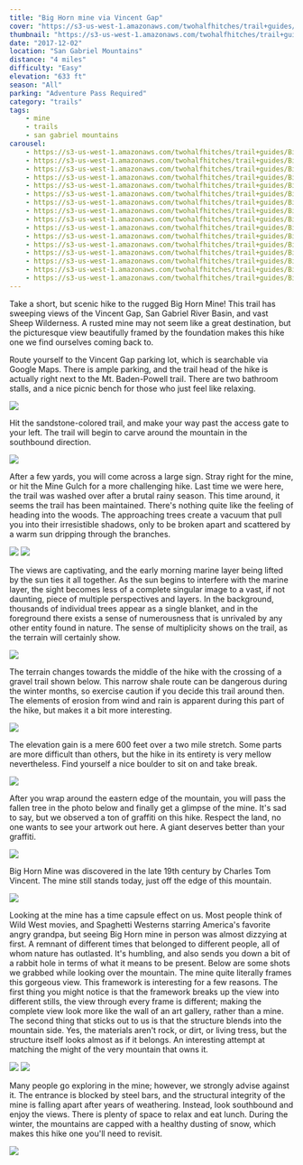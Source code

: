 ```yaml
---
title: "Big Horn mine via Vincent Gap"
cover: "https://s3-us-west-1.amazonaws.com/twohalfhitches/trail+guides/Big+Horn+Mine/_J8A4561.jpg"
thumbnail: "https://s3-us-west-1.amazonaws.com/twohalfhitches/trail+guides/Big+Horn+Mine/_J8A4561-thumbnail.jpg"
date: "2017-12-02"
location: "San Gabriel Mountains"
distance: "4 miles"
difficulty: "Easy"
elevation: "633 ft"
season: "All"
parking: "Adventure Pass Required"
category: "trails"
tags:
    - mine
    - trails
    - san gabriel mountains
carousel:
    - https://s3-us-west-1.amazonaws.com/twohalfhitches/trail+guides/Big+Horn+Mine/_J8A4453.jpg
    - https://s3-us-west-1.amazonaws.com/twohalfhitches/trail+guides/Big+Horn+Mine/_J8A4458.jpg
    - https://s3-us-west-1.amazonaws.com/twohalfhitches/trail+guides/Big+Horn+Mine/_J8A4459.jpg
    - https://s3-us-west-1.amazonaws.com/twohalfhitches/trail+guides/Big+Horn+Mine/_J8A4465.jpg
    - https://s3-us-west-1.amazonaws.com/twohalfhitches/trail+guides/Big+Horn+Mine/_J8A4466.jpg
    - https://s3-us-west-1.amazonaws.com/twohalfhitches/trail+guides/Big+Horn+Mine/_J8A4480.jpg
    - https://s3-us-west-1.amazonaws.com/twohalfhitches/trail+guides/Big+Horn+Mine/_J8A4484.jpg
    - https://s3-us-west-1.amazonaws.com/twohalfhitches/trail+guides/Big+Horn+Mine/_J8A4489.jpg
    - https://s3-us-west-1.amazonaws.com/twohalfhitches/trail+guides/Big+Horn+Mine/_J8A4491.jpg
    - https://s3-us-west-1.amazonaws.com/twohalfhitches/trail+guides/Big+Horn+Mine/_J8A4492.jpg
    - https://s3-us-west-1.amazonaws.com/twohalfhitches/trail+guides/Big+Horn+Mine/_J8A4493.jpg
    - https://s3-us-west-1.amazonaws.com/twohalfhitches/trail+guides/Big+Horn+Mine/_J8A4495.jpg
    - https://s3-us-west-1.amazonaws.com/twohalfhitches/trail+guides/Big+Horn+Mine/_J8A4521.jpg
    - https://s3-us-west-1.amazonaws.com/twohalfhitches/trail+guides/Big+Horn+Mine/_J8A4535.jpg
    - https://s3-us-west-1.amazonaws.com/twohalfhitches/trail+guides/Big+Horn+Mine/_J8A4545.jpg
    - https://s3-us-west-1.amazonaws.com/twohalfhitches/trail+guides/Big+Horn+Mine/_J8A4566.jpg
---
```


Take a short, but scenic hike to the rugged Big Horn Mine! This trail has sweeping views of the Vincent Gap, San Gabriel River Basin, and vast Sheep Wilderness. A rusted mine may not seem like a great destination, but the picturesque view beautifully framed by the foundation makes this hike one we find ourselves coming back to.

Route yourself to the Vincent Gap parking lot, which is searchable via Google Maps. There is ample parking, and the trail head of the hike is actually right next to the Mt. Baden-Powell trail. There are two bathroom stalls, and a nice picnic bench for those who just feel like relaxing.

![](https://s3-us-west-1.amazonaws.com/twohalfhitches/trail+guides/Big+Horn+Mine/_J8A4583.jpg)

Hit the sandstone-colored trail, and make your way past the access gate to your left. The trail will begin to carve around the mountain in the southbound direction.

![](https://s3-us-west-1.amazonaws.com/twohalfhitches/trail+guides/Big+Horn+Mine/_J8A4450.jpg)

After a few yards, you will come across a large sign. Stray right for the mine, or hit the Mine Gulch for a more challenging hike. Last time we were here, the trail was washed over after a brutal rainy season. This time around, it seems the trail has been maintained. There's nothing quite like the feeling of heading into the woods. The approaching trees create a vacuum that pull you into their irresistible shadows, only to be broken apart and scattered by a warm sun dripping through the branches.

![](https://s3-us-west-1.amazonaws.com/twohalfhitches/trail+guides/Big+Horn+Mine/_J8A4456.jpg)
![](https://s3-us-west-1.amazonaws.com/twohalfhitches/trail+guides/Big+Horn+Mine/_J8A4471.jpg)

The views are captivating, and the early morning marine layer being lifted by the sun ties it all together. As the sun begins to interfere with the marine layer, the sight becomes less of a complete singular image to a vast, if not daunting, piece of multiple perspectives and layers. In the background, thousands of individual trees appear as a single blanket, and in the foreground there exists a sense of numerousness that is unrivaled by any other entity found in nature. The sense of multiplicity shows on the trail, as the terrain will certainly show.

![](https://s3-us-west-1.amazonaws.com/twohalfhitches/trail+guides/Big+Horn+Mine/_J8A4475.jpg)

The terrain changes towards the middle of the hike with the crossing of a gravel trail shown below. This narrow shale route can be dangerous during the winter months, so exercise caution if you decide this trail around then. The elements of erosion from wind and rain is apparent during this part of the hike, but makes it a bit more interesting.

![](https://s3-us-west-1.amazonaws.com/twohalfhitches/trail+guides/Big+Horn+Mine/_J8A4486.jpg)

The elevation gain is a mere 600 feet over a two mile stretch. Some parts are more difficult than others, but the hike in its entirety is very mellow nevertheless. Find yourself a nice boulder to sit on and take break.

![](https://s3-us-west-1.amazonaws.com/twohalfhitches/trail+guides/Big+Horn+Mine/_J8A4509.jpg)

After you wrap around the eastern edge of the mountain, you will pass the fallen tree in the photo below and finally get a glimpse of the mine. It's sad to say, but we observed a ton of graffiti on this hike. Respect the land, no one wants to see your artwork out here. A giant deserves better than your graffiti.

![](https://s3-us-west-1.amazonaws.com/twohalfhitches/trail+guides/Big+Horn+Mine/_J8A4515.jpg)

Big Horn Mine was discovered in the late 19th century by Charles Tom Vincent. The mine still stands today, just off the edge of this mountain.

![](https://s3-us-west-1.amazonaws.com/twohalfhitches/trail+guides/Big+Horn+Mine/_J8A4523.jpg)

Looking at the mine has a time capsule effect on us. Most people think of Wild West movies, and Spaghetti Westerns starring America's favorite angry grandpa, but seeing Big Horn mine in person was almost dizzying at first. A remnant of different times that belonged to different people, all of whom nature has outlasted. It's humbling, and also sends you down a bit of a rabbit hole in terms of what it means to be present. Below are some shots we grabbed while looking over the mountain. The mine quite literally frames this gorgeous view. This framework is interesting for a few reasons. The first thing you might notice is that the framework breaks up the view into different stills, the view through every frame is different; making the complete view look more like the wall of an art gallery, rather than a mine. The second thing that sticks out to us is that the structure blends into the mountain side. Yes, the materials aren't rock, or dirt, or living tress, but the structure itself looks almost as if it belongs. An interesting attempt at matching the might of the very mountain that owns it.

![](https://s3-us-west-1.amazonaws.com/twohalfhitches/trail+guides/Big+Horn+Mine/_J8A4536.jpg)
![](https://s3-us-west-1.amazonaws.com/twohalfhitches/trail+guides/Big+Horn+Mine/_J8A4555.jpg)

Many people go exploring in the mine; however, we strongly advise against it. The entrance is blocked by steel bars, and the structural integrity of the mine is falling apart after years of weathering. Instead, look southbound and enjoy the views. There is plenty of space to relax and eat lunch. During the winter, the mountains are capped with a healthy dusting of snow, which makes this hike one you'll need to revisit.

![](https://s3-us-west-1.amazonaws.com/twohalfhitches/trail+guides/Big+Horn+Mine/_J8A4564.jpg)
